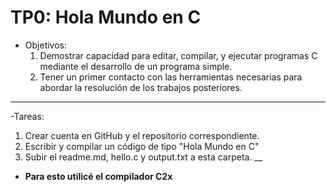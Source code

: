 # TP0: Hola Mundo en C
- Objetivos:
  1. Demostrar capacidad para editar, compilar, y ejecutar programas C mediante el desarrollo
de un programa simple.
  2. Tener un primer contacto con las herramientas necesarias para abordar la resolución de los
trabajos posteriores.
___
-Tareas:
  1. Crear cuenta en GitHub y el repositorio correspondiente.
  2. Escribir y compilar un código de tipo "Hola Mundo en C"
  3. Subir el readme.md, hello.c y output.txt a esta carpeta.
__
- **Para esto utilicé el compilador C2x**
